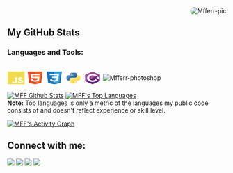 <div align="center">

<img align="right"  alt="Mfferr-pic"  style="border-radius:50px;" src="https://user-images.githubusercontent.com/78884264/168402702-317468ee-1e5a-4308-afe7-953204d36d68.png?width=676&height=676">
</div>
<br>

## My GitHub Stats
 <h3 align="left">Languages and Tools:</h3>
<div style="display: inline_block"><br>
<img align="center" alt="Mfferr-Js"     height="30" width="40" src="https://raw.githubusercontent.com/devicons/devicon/master/icons/javascript/javascript-plain.svg">
<img align="center" alt="Mfferr-HTML"   height="30" width="40" src="https://raw.githubusercontent.com/devicons/devicon/master/icons/html5/html5-original.svg">
<img align="center" alt="Mfferr-CSS"    height="30" width="40" src="https://raw.githubusercontent.com/devicons/devicon/master/icons/css3/css3-original.svg">
<img align="center" alt="Mfferr-Python" height="30" width="40" src="https://raw.githubusercontent.com/devicons/devicon/master/icons/python/python-original.svg">
<img align="center" alt="Mfferr-Csharp" height="30" width="40" src="https://raw.githubusercontent.com/devicons/devicon/master/icons/csharp/csharp-original.svg">
<img align="center" alt="Mfferr-photoshop" height="30" width="40" src="https://cdn.jsdelivr.net/gh/devicons/devicon/icons/photoshop/photoshop-line.svg"/>
          
</div>
  <br/>
    <a href="https://github.com/mfferr/github-readme-stats"><img alt="MFF Github Stats" src="https://github-readme-stats.vercel.app/api?username=mfferr&show_icons=true&count_private=true&theme=react&hide_border=true&bg_color=0D1117" /></a>
  <a href="https://github.com/mfferr/github-readme-stats"><img alt="MFF's Top Languages" src="https://github-readme-stats.vercel.app/api/top-langs/?username=mfferr&langs_count=8&count_private=true&layout=compact&theme=react&hide_border=true&bg_color=0D1117" /></a>
  <br/>
      <b>Note:</b> Top languages is only a metric of the languages my public code consists of and doesn't reflect experience or skill level.

<a href="https://github.com/mfferr/github-readme-activity-graph"><img alt="MFF's Activity Graph" src="https://activity-graph.herokuapp.com/graph?username=mfferr&bg_color=0D1117&color=5BCDEC&line=5BCDEC&point=FFFFFF&hide_border=true" /></a>
<br/>


## Connect with me:
<div>
<p align="left">
  <a href="https://instagram.com/marcosf_ferreira" target="_blank"><img src="https://img.shields.io/badge/-Instagram-%23E4405F?style=for-the-badge&logo=instagram&logoColor=white" target="_blank"></a>
  <a href = "mailto:marcosf.ferr@gmail.com"><img src="https://img.shields.io/badge/-Gmail-%23333?style=for-the-badge&logo=gmail&logoColor=white" target="_blank"></a>
  <a href="https://www.linkedin.com//in/marcosfferreira" target="_blank"><img src="https://img.shields.io/badge/-LinkedIn-%230077B5?style=for-the-badge&logo=linkedin&logoColor=white" target="_blank"></a>
 <a href="https://discord.com/channels/@mfferr#6593" target="_blank"><img src="https://img.shields.io/badge/Discord-7289DA?style=for-the-badge&logo=discord&logoColor=white" target="_blank"></a>
  <p></p>
 
  
 
  </div>
  


